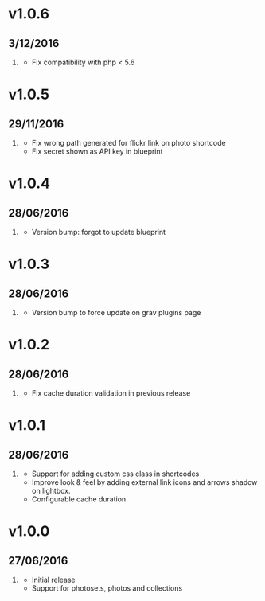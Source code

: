 # v1.0.6
## 3/12/2016

1. [](#bugfix)
    * Fix compatibility with php < 5.6

# v1.0.5
## 29/11/2016

1. [](#bugfix)
    * Fix wrong path generated for flickr link on photo shortcode
    * Fix secret shown as API key in blueprint

# v1.0.4
## 28/06/2016

1. [](#bugfix)
    * Version bump: forgot to update blueprint

# v1.0.3
## 28/06/2016

1. [](#bugfix)
    * Version bump to force update on grav plugins page

# v1.0.2
## 28/06/2016

1. [](#bugfix)
    * Fix cache duration validation in previous release

# v1.0.1
## 28/06/2016

1. [](#improved)
    * Support for adding custom css class in shortcodes
    * Improve look & feel by adding external link icons and arrows shadow on lightbox.
    * Configurable cache duration

# v1.0.0
## 27/06/2016

1. [](#new)
    * Initial release
    * Support for photosets, photos and collections
